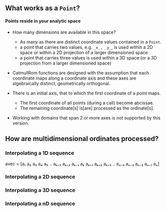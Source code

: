 ## What works as a `Point`?

#### Points reside in your analytic space

- How many dimensions are available in this space?
    - As many as there are distinct coordinate values contained in a `Point`.
    - a point that carries two values, e.g. `_x_, _y_`, is used within
      a 2D space or within a 2D projection of a larger dimensioned space
    - a point that carries three values is used within a 3D space
      (or a 3D projection from a larger dimensioned space)
      
- CatmullRom functions are designed with the assumption that each coordinate
  maps along a coordinate axis and these axes are algebraically distinct,
  geometrically orthogonal.
  
 - There is an initial axis, that to which the first coordinate of a point maps.
     - The first coordinate of all points (during a call) become abcissae.
     - The remaining coordinate[s] is[are] processed as the ordinate[s].
     
 - Working with domains that span 2 or more axes is not supported by this version.
 
## How are multidimensional ordinates processed?

### Interpolating a 1D sequence

avec = [a₁ a₂ a₃ a₄ a₅ .. aₖ₋₃ aₖ₋₂ aₖ₋₁ aₖ aₖ₊₁ aₖ₊₂ aₖ₊₃ .. aₙ₋₄ aₙ₋₃ aₙ₋₂ aₙ₋₁ aₙ]

### Interpolating a 2D sequence

### Interpolating a 3D sequence

### Interpolating a nD sequence

 
